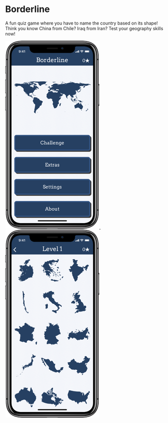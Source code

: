 # Borderline

A fun quiz game where you have to name the country based on its shape!
Think you know China from Chile? Iraq from Iran? 
Test your geography skills now!


<a href="https://github.com/JamieDass/Borderline/blob/master/gh_screenshots/iPhone%20X-FirstScreen_framed_1000.png">                                                                                                                                                        
<img class="screenshot" src="https://github.com/JamieDass/Borderline/blob/master/gh_screenshots/iPhone%20X-FirstScreen_framed_1000.png" alt="Menu Screen" width="300px">
</a> &nbsp; <a href="https://github.com/JamieDass/Borderline/blob/master/gh_screenshots/iPhone%20X-Level1_framed_1000.png">                                                                                                                                                        
<img class="screenshot" src="https://github.com/JamieDass/Borderline/blob/master/gh_screenshots/iPhone%20X-Level1_framed_1000.png" alt="Level 1" width="300px">
</a>

